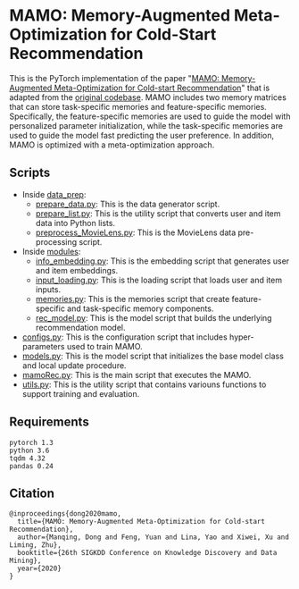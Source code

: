 # MAMO: Memory-Augmented Meta-Optimization for Cold-Start Recommendation

This is the PyTorch implementation of the paper "[MAMO: Memory-Augmented Meta-Optimization for Cold-start Recommendation](https://arxiv.org/abs/2007.03183)" that is adapted from the [original codebase](https://github.com/dongmanqing/Code-for-MAMO).
MAMO includes two memory matrices that can store task-specific memories and feature-specific memories.
Specifically, the feature-specific memories are used to guide the model with personalized parameter initialization, while the task-specific memories are used to guide the model fast predicting the user preference.
In addition, MAMO is optimized with a meta-optimization approach.

## Scripts
* Inside [data_prep](https://github.com/khanhnamle1994/MetaRec/tree/master/Meta-Learning/MAMO/data_prep):
    * [prepare_data.py](https://github.com/khanhnamle1994/MetaRec/blob/master/Meta-Learning/MAMO/data_prep/prepare_data.py): This is the data generator script.
    * [prepare_list.py](https://github.com/khanhnamle1994/MetaRec/blob/master/Meta-Learning/MAMO/data_prep/prepare_list.py): This is the utility script that converts user and item data into Python lists.
    * [preprocess_MovieLens.py](https://github.com/khanhnamle1994/MetaRec/blob/master/Meta-Learning/MAMO/data_prep/preprocess_MovieLens.py): This is the MovieLens data pre-processing script.
* Inside [modules](https://github.com/khanhnamle1994/MetaRec/tree/master/Meta-Learning/MAMO/modules):
    * [info_embedding.py](https://github.com/khanhnamle1994/MetaRec/blob/master/Meta-Learning/MAMO/modules/info_embedding.py): This is the embedding script that generates user and item embeddings.
    * [input_loading.py](https://github.com/khanhnamle1994/MetaRec/blob/master/Meta-Learning/MAMO/modules/input_loading.py): This is the loading script that loads user and item inputs.
    * [memories.py](https://github.com/khanhnamle1994/MetaRec/blob/master/Meta-Learning/MAMO/modules/memories.py): This is the memories script that create feature-specific and task-specific memory components.
    * [rec_model.py](https://github.com/khanhnamle1994/MetaRec/blob/master/Meta-Learning/MAMO/modules/rec_model.py): This is the model script that builds the underlying recommendation model.
* [configs.py](https://github.com/khanhnamle1994/MetaRec/blob/master/Meta-Learning/MAMO/configs.py): This is the configuration script that includes hyper-parameters used to train MAMO.
* [models.py](https://github.com/khanhnamle1994/MetaRec/blob/master/Meta-Learning/MAMO/models.py): This is the model script that initializes the base model class and local update procedure.
* [mamoRec.py](https://github.com/khanhnamle1994/MetaRec/blob/master/Meta-Learning/MAMO/mamoRec.py): This is the main script that executes the MAMO.
* [utils.py](https://github.com/khanhnamle1994/MetaRec/blob/master/Meta-Learning/MAMO/utils.py): This is the utility script that contains variouns functions to support training and evaluation.

## Requirements

```
pytorch 1.3
python 3.6
tqdm 4.32
pandas 0.24
```

## Citation

```
@inproceedings{dong2020mamo,
  title={MAMO: Memory-Augmented Meta-Optimization for Cold-start Recommendation},
  author={Manqing, Dong and Feng, Yuan and Lina, Yao and Xiwei, Xu and Liming, Zhu},
  booktitle={26th SIGKDD Conference on Knowledge Discovery and Data Mining},
  year={2020}
}
```